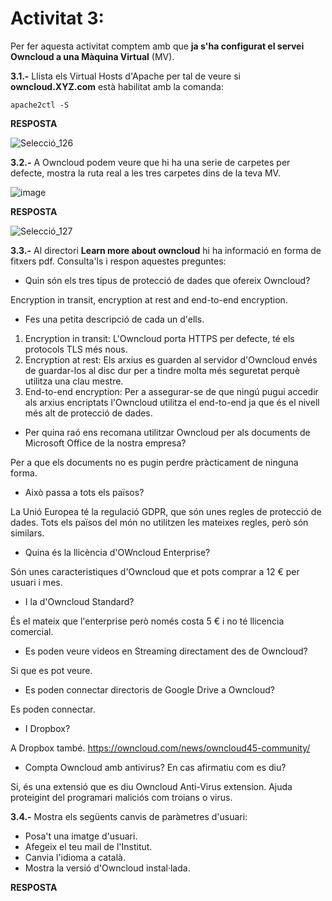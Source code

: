 # Activitat 3:

Per fer aquesta activitat comptem amb que **ja s'ha configurat el servei Owncloud a una Màquina Virtual** (MV).

**3.1.-** Llista els Virtual Hosts d'Apache per tal de veure si **owncloud.XYZ.com** està habilitat amb la comanda:

```
apache2ctl -S
``` 

**RESPOSTA**

![Selecció_126](https://user-images.githubusercontent.com/114162327/195623234-f5acc277-8201-4501-a9b8-fbd18ac662c5.png)

**3.2.-** A Owncloud podem veure que hi ha una serie de carpetes per defecte, mostra la ruta real a les tres carpetes dins de la teva MV.

![image](https://user-images.githubusercontent.com/110727546/194824543-c49bf482-ac93-432f-884c-d89487e587f3.png)


**RESPOSTA**

![Selecció_127](https://user-images.githubusercontent.com/114162327/195623546-eeba8ee1-ca0b-4d3c-9535-7a986daf9964.png)

**3.3.-** Al directori **Learn more about owncloud** hi ha informació en forma de fitxers pdf. Consulta'ls i respon aquestes preguntes:

- Quin són els tres tipus de protecció de dades que ofereix Owncloud?
 
Encryption in transit, encryption at rest and end-to-end encryption.

- Fes una petita descripció de cada un d'ells.

1. Encryption in transit: L'Owncloud porta HTTPS per defecte, té els protocols TLS més nous.
2. Encryption at rest: Els arxius es guarden al servidor d'Owncloud envés de guardar-los al disc dur per a tindre molta més seguretat perquè utilitza una clau mestre.
3. End-to-end encryption: Per a assegurar-se de que ningú pugui accedir als arxius encriptats l'Owncloud utilitza el end-to-end ja que és el nivell més alt de protecció de dades. 

- Per quina raó ens recomana utilitzar Owncloud per als documents de Microsoft Office de la nostra empresa?

Per a que els documents no es pugin perdre pràcticament de ninguna forma.

- Això passa a tots els països?

La Unió Europea té la regulació GDPR, que són unes regles de protecció de dades. Tots els països del món no utilitzen les mateixes regles, però són similars.

- Quina és la llicència d'OWncloud Enterprise?

Són unes caracteristiques d'Owncloud que et pots comprar a 12 € per usuari i mes.

- I la d'Owncloud Standard?

És el mateix que l'enterprise però només costa 5 € i no té llicencia comercial.

- Es poden veure videos en Streaming directament des de Owncloud?

Si que es pot veure.

- Es poden connectar directoris de Google Drive a Owncloud?

Es poden connectar.

- I Dropbox?

A Dropbox també.
https://owncloud.com/news/owncloud45-community/

- Compta Owncloud amb antivirus? En cas afirmatiu com es diu? 

Si, és una extensió que es diu Owncloud Anti-Virus extension. Ajuda proteigint del programari maliciós com troians o virus.

**3.4.-** Mostra els següents canvis de paràmetres d'usuari:

- Posa't una imatge d'usuari.
- Afegeix el teu mail de l'Institut.
- Canvia l'idioma a català.
- Mostra la versió d'Owncloud instal·lada.

**RESPOSTA**
